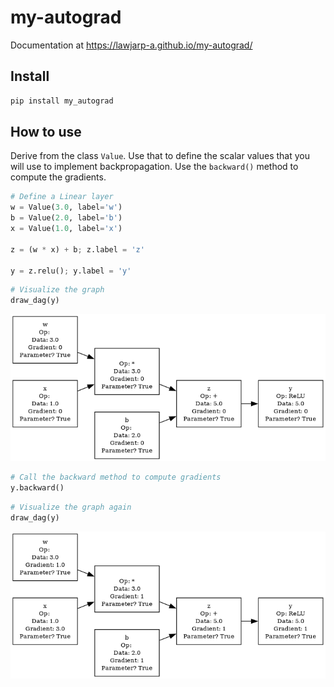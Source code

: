 # my-autograd

<!-- WARNING: THIS FILE WAS AUTOGENERATED! DO NOT EDIT! -->

Documentation at https://lawjarp-a.github.io/my-autograd/

## Install

``` sh
pip install my_autograd
```

## How to use

Derive from the class `Value`. Use that to define the scalar values that
you will use to implement backpropagation. Use the `backward()` method
to compute the gradients.

``` python
# Define a Linear layer
w = Value(3.0, label='w')
b = Value(2.0, label='b')
x = Value(1.0, label='x')

z = (w * x) + b; z.label = 'z'

y = z.relu(); y.label = 'y'
```

``` python
# Visualize the graph
draw_dag(y)
```

![](index_files/figure-commonmark/cell-3-output-1.png)

``` python
# Call the backward method to compute gradients
y.backward()
```

``` python
# Visualize the graph again
draw_dag(y)
```

![](index_files/figure-commonmark/cell-5-output-1.png)
